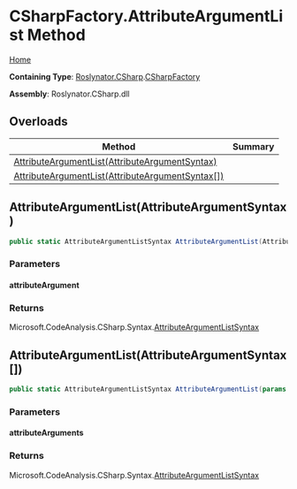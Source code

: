 <a name="_Top"></a>

# CSharpFactory\.AttributeArgumentList Method

[Home](../../../../README.md#_Top)

**Containing Type**: [Roslynator.CSharp](../../README.md#_Top)\.[CSharpFactory](../README.md#_Top)

**Assembly**: Roslynator\.CSharp\.dll

## Overloads

| Method | Summary |
| ------ | ------- |
| [AttributeArgumentList(AttributeArgumentSyntax)](#Roslynator_CSharp_CSharpFactory_AttributeArgumentList_Microsoft_CodeAnalysis_CSharp_Syntax_AttributeArgumentSyntax_) | |
| [AttributeArgumentList(AttributeArgumentSyntax\[\])](#Roslynator_CSharp_CSharpFactory_AttributeArgumentList_Microsoft_CodeAnalysis_CSharp_Syntax_AttributeArgumentSyntax___) | |

## AttributeArgumentList\(AttributeArgumentSyntax\) <a name="Roslynator_CSharp_CSharpFactory_AttributeArgumentList_Microsoft_CodeAnalysis_CSharp_Syntax_AttributeArgumentSyntax_"></a>

```csharp
public static AttributeArgumentListSyntax AttributeArgumentList(AttributeArgumentSyntax attributeArgument)
```

### Parameters

#### attributeArgument

### Returns

Microsoft\.CodeAnalysis\.CSharp\.Syntax\.[AttributeArgumentListSyntax](https://docs.microsoft.com/en-us/dotnet/api/microsoft.codeanalysis.csharp.syntax.attributeargumentlistsyntax)

## AttributeArgumentList\(AttributeArgumentSyntax\[\]\) <a name="Roslynator_CSharp_CSharpFactory_AttributeArgumentList_Microsoft_CodeAnalysis_CSharp_Syntax_AttributeArgumentSyntax___"></a>

```csharp
public static AttributeArgumentListSyntax AttributeArgumentList(params AttributeArgumentSyntax[] attributeArguments)
```

### Parameters

#### attributeArguments

### Returns

Microsoft\.CodeAnalysis\.CSharp\.Syntax\.[AttributeArgumentListSyntax](https://docs.microsoft.com/en-us/dotnet/api/microsoft.codeanalysis.csharp.syntax.attributeargumentlistsyntax)

